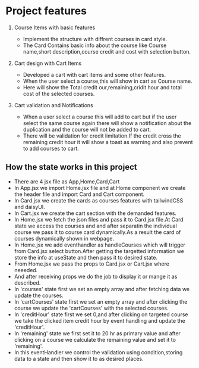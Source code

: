 # Project features

1. Course Items with basic features
   - Implement the structure with diffrent courses in card style.
   - The Card Contains basic  info about the course like Course name,short description,course credit and cost with selection button.

2. Cart design with Cart Items
   - Developed a cart with cart items and some other features.
   - When the user select a course,this will show in cart as Course name.
   - Here will show the Total credit our,remaining,cridit hour and total cost of the selected courses.
3. Cart validation and Notifications
   - When a user select a course this will add to cart but if the user select the same course again there will show a notification about the duplication and the course will not be added to cart.
   - There will be validation for credit limitation.If the credit cross the remaining credit hour it will show  a toast as warning and also prevent to add courses to cart.
## How the state works in this project

- There are 4 jsx file as App,Home,Card,Cart
- In App.jsx we import Home.jsx file and at Home component we create the header file and import Card and Cart component.
- In Card.jsx we create the cards as courses features with tailwindCSS and daisyUI.
- In Cart.jsx we create the cart section with the demanded features.
- In Home.jsx we fetch the json files and pass it to Card.jsx file.At Card state we access the courses and and after separatin the individual course we pass it to course card dynamically.As a result the card of courses dynamically shown in webpage.
- In Home.jsx we add eventhandler as handleCourses which will trigger from Card.jsx select button.After getting the targetted information we store the info at useState and then pass it to desired state.
- From Home.jsx we pass the props to Card.jsx or Cart.jsx where neeeded.
- And after receiving props we do the job to display it or mange it as described.
- In 'courses' state first we set an empty array and after fetching data we update the courses.
- In 'cartCourses' state first we set an empty array and after clicking the course we update the 'cartCourses' with the selected courses.
- In 'creditHour' state first we set 0,and after clicking on targeted course we take the clicked item credit hour by event handling and update the 'creditHour'.
- In 'remaining' state we first set it to 20 hr as primary value and after clicking on a course we calculate the remaining value and set it to 'remaining'.
- In this eventHandler we control the validation using condition,storing data to a state and then show it to as desired places.

